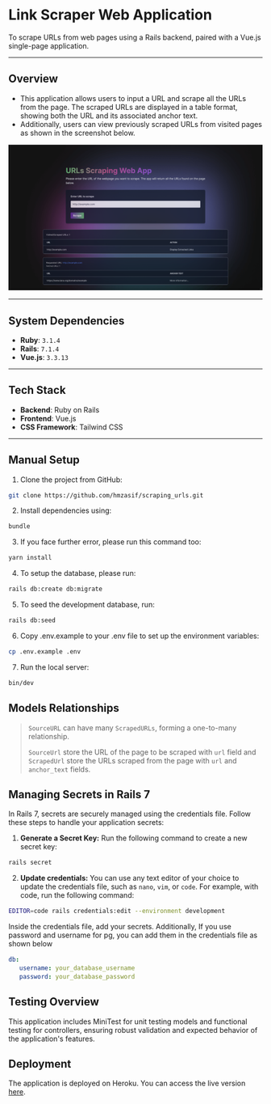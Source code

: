 # Link Scraper Web Application

To scrape URLs from web pages using a Rails backend, paired with a Vue.js single-page application.

---

## Overview

- This application allows users to input a URL and scrape all the URLs from the page. The scraped URLs are displayed in a table format, showing both the URL and its associated anchor text.
- Additionally, users can view previously scraped URLs from visited pages as shown in the screenshot below.


![Home Page Screenshot](public/home_page.png)

---

## System Dependencies
- **Ruby**: `3.1.4`
- **Rails**: `7.1.4`
- **Vue.js**: `3.3.13`
---

## Tech Stack
- **Backend**: Ruby on Rails
- **Frontend**: Vue.js
- **CSS Framework**: Tailwind CSS

---
## Manual Setup

1. Clone the project from GitHub:
```bash
git clone https://github.com/hmzasif/scraping_urls.git
```

2. Install dependencies using:
```bash
bundle
```

3. If you face further error, please run this command too:
```bash
yarn install
```

4. To setup the database, please run:
```bash
rails db:create db:migrate
```
5. To seed the development database, run:
```bash
rails db:seed
```

6. Copy .env.example to your .env file to set up the environment variables:
```bash
cp .env.example .env
```

7. Run the local server:
```bash
bin/dev
```

##  Models Relationships

> `SourceURL` can have many `ScrapedURLs`, forming a one-to-many relationship.
>
> `SourceUrl` store the URL of the page to be scraped with `url` field and `ScrapedUrl` store the URLs scraped from the page with `url` and `anchor_text` fields.


## Managing Secrets in Rails 7

In Rails 7, secrets are securely managed using the credentials file. Follow these steps to handle your application secrets:

1. **Generate a Secret Key:**
   Run the following command to create a new secret key:
```bash
rails secret
```
2. **Update credentials:** You can use any text editor of your choice to update the credentials file, such as `nano`, `vim`, or `code`. For example, with code, run the following command:
```bash
EDITOR=code rails credentials:edit --environment development
```

Inside the credentials file, add your secrets. Additionally, If you use password and username for pg, you can add them in the credentials file as shown below
```yaml
db:
   username: your_database_username
   password: your_database_password

```
## Testing Overview

This application includes MiniTest for unit testing models and functional testing for controllers, ensuring robust validation and expected behavior of the application's features.
## Deployment

The application is deployed on Heroku. You can access the live version [here](https://scraping-url-a54df9b3906f.herokuapp.com/).
